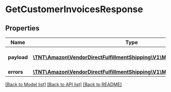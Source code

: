 # GetCustomerInvoicesResponse

## Properties
Name | Type | Description | Notes
------------ | ------------- | ------------- | -------------
**payload** | [**\TNT\Amazon\VendorDirectFulfillmentShipping\V1\Model\CustomerInvoiceList**](CustomerInvoiceList.md) | List of customer invoices. | [optional] 
**errors** | [**\TNT\Amazon\VendorDirectFulfillmentShipping\V1\Model\ErrorList**](ErrorList.md) |  | [optional] 

[[Back to Model list]](../README.md#documentation-for-models) [[Back to API list]](../README.md#documentation-for-api-endpoints) [[Back to README]](../README.md)


